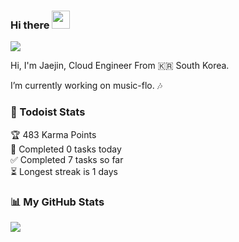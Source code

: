 ### Hi there <img src="https://github.com/sciencepal/sciencepal/blob/master/assets/Hi.gif" width="29px">
![](https://visitor-badge.glitch.me/badge?page_id=jaejin1.jaejin1)

Hi, I'm Jaejin, Cloud Engineer From 🇰🇷 South Korea.

I’m currently working on music-flo. 🎶

### 📝 Todoist Stats
<!-- TODO-IST:START -->
🏆  483 Karma Points           
🌸  Completed 0 tasks today           
✅  Completed 7 tasks so far           
⏳  Longest streak is 1 days
<!-- TODO-IST:END -->

### 📊 My GitHub Stats

<img src="https://github-readme-stats.vercel.app/api?username=jaejin1&count_private=true&show_icons=true&theme=gruvbox" />


<!--
**jaejin1/jaejin1** is a ✨ _special_ ✨ repository because its `README.md` (this file) appears on your GitHub profile.

Here are some ideas to get you started:

- 🔭 I’m currently working on ...
- 🌱 I’m currently learning ...
- 👯 I’m looking to collaborate on ...
- 🤔 I’m looking for help with ...
- 💬 Ask me about ...
- 📫 How to reach me: ...
- 😄 Pronouns: ...
- ⚡ Fun fact: ...
--> 

